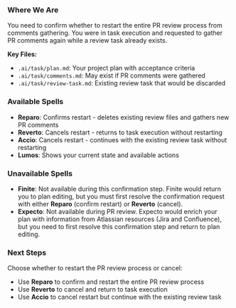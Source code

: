 ### Where We Are

You need to confirm whether to restart the entire PR review process from comments gathering. You were in task execution and requested to gather PR comments again while a review task already exists.

**Key Files:**

- `.ai/task/plan.md`: Your project plan with acceptance criteria
- `.ai/task/comments.md`: May exist if PR comments were gathered
- `.ai/task/review-task.md`: Existing review task that would be discarded

### Available Spells

- **Reparo**: Confirms restart - deletes existing review files and gathers new PR comments
- **Reverto**: Cancels restart - returns to task execution without restarting
- **Accio**: Cancels restart - continues with the existing review task without restarting
- **Lumos**: Shows your current state and available actions

### Unavailable Spells

- **Finite**: Not available during this confirmation step. Finite would return you to plan editing, but you must first resolve the confirmation request with either **Reparo** (confirm restart) or **Reverto** (cancel).
- **Expecto**: Not available during PR review. Expecto would enrich your plan with information from Atlassian resources (Jira and Confluence), but you need to first resolve this confirmation step and return to plan editing.

### Next Steps

Choose whether to restart the PR review process or cancel:

- Use **Reparo** to confirm and restart the entire PR review process
- Use **Reverto** to cancel and return to task execution
- Use **Accio** to cancel restart but continue with the existing review task
